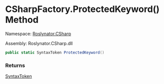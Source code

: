 # CSharpFactory\.ProtectedKeyword\(\) Method

Namespace: [Roslynator.CSharp](../../README.md)

Assembly: Roslynator\.CSharp\.dll

```csharp
public static SyntaxToken ProtectedKeyword()
```

### Returns

[SyntaxToken](https://docs.microsoft.com/en-us/dotnet/api/microsoft.codeanalysis.syntaxtoken)

